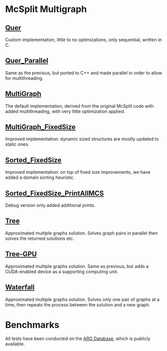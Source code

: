 # McSplit Multigraph

## [Quer](https://github.com/Lorenzo-Cardone/McSplit_Multigraph/tree/Quer)
Custom implementation, little to no optimizations, only sequential, written in C.

## [Quer_Parallel](https://github.com/Lorenzo-Cardone/McSplit_Multigraph/tree/Quer_Parallel)
Same as the previous, but ported to C++ and made parallel in order to allow for multithreading.

## [MultiGraph](https://github.com/Lorenzo-Cardone/McSplit_Multigraph/tree/MultiGraph)
The default implementation, derived from the original McSplit code with added multithreading, with very little optimization applied.

## [MultiGraph_FixedSize](https://github.com/Lorenzo-Cardone/McSplit_Multigraph/tree/MultiGraph_FixedSize)
Improved implementation: dynamic sized structures are mostly updated to static ones.

## [Sorted_FixedSize](https://github.com/Lorenzo-Cardone/McSplit_Multigraph/tree/Sorted_FixedSize)
Improved implementation: on top of fixed size improvements, we have added a domain sorting heuristic.

## [Sorted_FixedSize_PrintAllMCS](https://github.com/Lorenzo-Cardone/McSplit_Multigraph/tree/Sorted_FixedSize_PrintAllMCS)
Debug version only added additional prints.

## [Tree](https://github.com/Lorenzo-Cardone/McSplit_Multigraph/tree/Tree)
Approximated multiple graphs solution. Solves graph pairs in parallel then solves the returned solutions etc.

## [Tree-GPU](https://github.com/Lorenzo-Cardone/McSplit_Multigraph/tree/Tree-GPU)
Approximated multiple graphs solution. Same as previous, but adds a CUDA-enabled device as a supporting computing unit.

## [Waterfall](https://github.com/Lorenzo-Cardone/McSplit_Multigraph/tree/Waterfall)
Approximated multiple graphs solution. Solves only one pair of graphs at a time, then repeats the process between the solution and a new graph.

# Benchmarks
All tests have been conducted on the [ARG Database](https://mivia.unisa.it/datasets/graph-database/arg-database/), which is publicly available.
